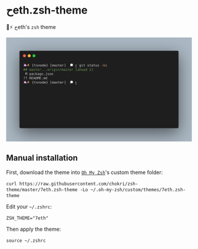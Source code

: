# حeth.zsh-theme
🦄⚡️ حeth's `zsh` theme

<p align="center">
  <img src="https://raw.githubusercontent.com/chokri/zsh-theme/master/screenshot.png?v=2">
</p>

## Manual installation

First, download the theme into [`Oh My Zsh`](https://github.com/robbyrussell/oh-my-zsh)'s custom theme folder:

```
curl https://raw.githubusercontent.com/chokri/zsh-theme/master/7eth.zsh-theme -Lo ~/.oh-my-zsh/custom/themes/7eth.zsh-theme
```

Edit your `~/.zshrc`:

```
ZSH_THEME="7eth"
```

Then apply the theme:

```
source ~/.zshrc
```